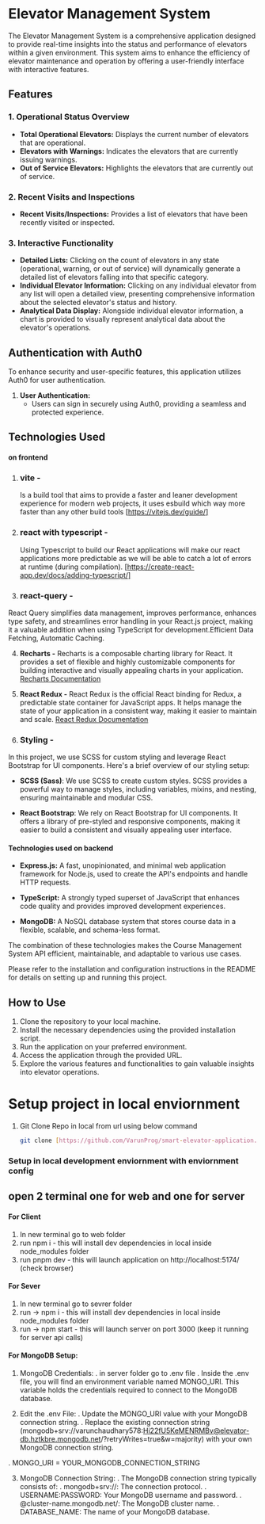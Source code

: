 # Elevator Management System

The Elevator Management System is a comprehensive application designed to provide real-time insights into the status and performance of elevators within a given environment. This system aims to enhance the efficiency of elevator maintenance and operation by offering a user-friendly interface with interactive features.

## Features

### 1. Operational Status Overview

- **Total Operational Elevators:** Displays the current number of elevators that are operational.
- **Elevators with Warnings:** Indicates the elevators that are currently issuing warnings.
- **Out of Service Elevators:** Highlights the elevators that are currently out of service.

### 2. Recent Visits and Inspections

- **Recent Visits/Inspections:** Provides a list of elevators that have been recently visited or inspected.

### 3. Interactive Functionality

- **Detailed Lists:** Clicking on the count of elevators in any state (operational, warning, or out of service) will dynamically generate a detailed list of elevators falling into that specific category.
- **Individual Elevator Information:** Clicking on any individual elevator from any list will open a detailed view, presenting comprehensive information about the selected elevator's status and history.
- **Analytical Data Display:** Alongside individual elevator information, a chart is provided to visually represent analytical data about the elevator's operations.

## Authentication with Auth0

To enhance security and user-specific features, this application utilizes Auth0 for user authentication. 

1. **User Authentication:**
   - Users can sign in securely using Auth0, providing a seamless and protected experience.

## Technologies Used

#### on frontend
1. ### vite -
   Is a build tool that aims to provide a faster and leaner development experience for modern web projects, it uses esbuild which way more faster than any other build tools [https://vitejs.dev/guide/]
2. ### react with typescript -
   Using Typescript to build our React applications will make our react applications more predictable as we will be able to catch a lot of errors at runtime (during compilation). [https://create-react-app.dev/docs/adding-typescript/]


3. ### react-query - 
 React Query simplifies data management, improves performance, enhances type safety, and streamlines error handling in your React.js project, making it a valuable addition when using TypeScript for development.Efficient Data Fetching, Automatic Caching.

 4. **Recharts -**
   Recharts is a composable charting library for React. It provides a set of flexible and highly customizable components for building interactive and visually appealing charts in your application. [Recharts Documentation](https://recharts.org/)

5. **React Redux -**
   React Redux is the official React binding for Redux, a predictable state container for JavaScript apps. It helps manage the state of your application in a consistent way, making it easier to maintain and scale. [React Redux Documentation](https://redux-toolkit.js.org/)

6. ### Styling - 

In this project, we use SCSS for custom styling and leverage React Bootstrap for UI components. Here's a brief overview of our styling setup:

- **SCSS (Sass)**: We use SCSS to create custom styles. SCSS provides a powerful way to manage styles, including variables, mixins, and nesting, ensuring maintainable and modular CSS.

- **React Bootstrap**: We rely on React Bootstrap for UI components. It offers a library of pre-styled and responsive components, making it easier to build a consistent and visually appealing user interface.

#### Technologies used on backend

- **Express.js:** A fast, unopinionated, and minimal web application framework for Node.js, used to create the API's endpoints and handle HTTP requests.

- **TypeScript:** A strongly typed superset of JavaScript that enhances code quality and provides improved development experiences.

- **MongoDB:** A NoSQL database system that stores course data in a flexible, scalable, and schema-less format.

The combination of these technologies makes the Course Management System API efficient, maintainable, and adaptable to various use cases.

Please refer to the installation and configuration instructions in the README for details on setting up and running this project.

## How to Use

1. Clone the repository to your local machine.
2. Install the necessary dependencies using the provided installation script.
3. Run the application on your preferred environment.
4. Access the application through the provided URL.
5. Explore the various features and functionalities to gain valuable insights into elevator operations.



# Setup project in local enviornment
1. Git Clone Repo in local from url using below command
   ```bash
   git clone [https://github.com/VarunProg/smart-elevator-application.git]
   ```
### Setup in local development enviornment with enviornment config
## open 2 terminal one for web and one for server 

#### For Client 
1. In new terminal go to web folder 
2. run npm i - this will install dev dependencies in local inside node_modules folder
3. run pnpm dev - this will launch application on http://localhost:5174/ (check browser)

#### For Sever 
1. In new terminal go to sevrer folder 
2. run -> npm i - this will install dev dependencies in local inside node_modules folder
3. run -> npm start - this will launch server on port 3000 (keep it running for server api calls)

#### For MongoDB Setup:
1. MongoDB Credentials:
. in server folder go to .env file 
. Inside the .env file, you will find an environment variable named MONGO_URI. This variable holds the credentials required to connect to the MongoDB database.

2. Edit the .env File:
. Update the MONGO_URI value with your MongoDB connection string.
. Replace the existing connection string
 (mongodb+srv://varunchaudhary578:Hi22fU5KeMENRMBv@elevator-db.hztkbre.mongodb.net/?retryWrites=true&w=majority) with your own MongoDB connection string.

. MONGO_URI = YOUR_MONGODB_CONNECTION_STRING

3. MongoDB Connection String:
. The MongoDB connection string typically consists of:
. mongodb+srv://: The connection protocol.
. USERNAME:PASSWORD: Your MongoDB username and password.
. @cluster-name.mongodb.net/: The MongoDB cluster name.
. DATABASE_NAME: The name of your MongoDB database.